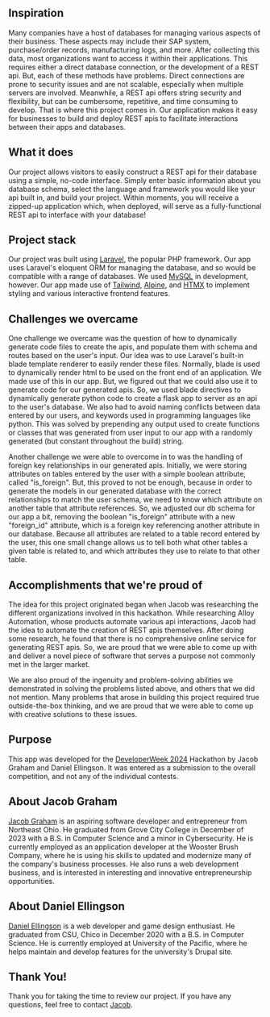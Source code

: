 ## Inspiration
Many companies have a host of databases for managing various aspects of their business.  These aspects may include their SAP system, purchase/order records, manufacturing logs, and more.  After collecting this data, most organizations want to access it within their applications.  This requires either a direct database connection, or the development of a REST api.  But, each of these methods have problems.  Direct connections are prone to security issues and are not scalable, especially when multiple servers are involved.  Meanwhile, a REST api offers string security and flexibility, but can be cumbersome, repetitive, and time consuming to develop.  That is where this project comes in.  Our application makes it easy for businesses to build and deploy REST apis to facilitate interactions between their apps and databases.

## What it does
Our project allows visitors to easily construct a REST api for their database using a simple, no-code interface.  Simply enter basic information about you database schema, select the language and framework you would like your api built in, and build your project.  Within moments, you will receive a zipped-up application which, when deployed, will serve as a fully-functional REST api to interface with your database!

## Project stack
Our project was built using [Laravel](https://laravel.com), the popular PHP framework.  Our app uses Laravel's eloquent ORM for managing the database, and so would be compatible with a range of databases.  We used [MySQL](https://www.mysql.com) in development, however.  Our app made use of [Tailwind](https://tailwindcss.com), [Alpine](https://alpinejs.dev), and [HTMX](https://htmx.org) to implement styling and various interactive frontend features.

## Challenges we overcame
One challenge we overcame was the question of how to dynamically generate code files to create the apis, and populate them with schema and routes based on the user's input.  Our idea was to use Laravel's built-in blade template renderer to easily render these files.  Normally, blade is used to dynamically render html to be used on the front end of an application.  We made use of this in our app.  But, we figured out that we could also use it to generate code for our generated apis.  So, we used blade directives to dynamically generate python code to create a flask app to server as an api to the user's database.  We also had to avoid naming conflicts between data entered by our users, and keywords used in programming languages like python.  This was solved by prepending any output used to create functions or classes that was generated from user input to our app with a randomly generated (but constant throughout the build) string.

Another challenge we were able to overcome in to was the handling of foreign key relationships in our generated apis.  Initially, we were storing attributes on tables entered by the user with a simple boolean attribute, called "is_foreign".  But, this proved to not be enough, because in order to generate the models in our generated database with the correct relationships to match the user schema, we need to know which attribute on another table that attribute references.  So, we adjusted our db schema for our app a bit, removing the boolean "is_foreign" attribute with a new "foreign_id" attribute, which is a foreign key referencing another attribute in our database.  Because all attributes are related to a table record entered by the user, this one small change allows us to tell both what other tables a given table is related to, and which attributes they use to relate to that other table.  

## Accomplishments that we're proud of
The idea for this project originated began when Jacob was researching the different organizations involved in this hackathon.  While researching Alloy Automation, whose products automate various api interactions, Jacob had the idea to automate the creation of REST apis themselves.  After doing some research, he found that there is no comprehensive online service for generating REST apis.  So, we are proud that we were able to come up with and deliver a novel piece of software that serves a purpose not commonly met in the larger market.

We are also proud of the ingenuity and problem-solving abilities we demonstrated in solving the problems listed above, and others that we did not mention.  Many problems that arose in building this project required true outside-the-box thinking, and we are proud that we were able to come up with creative solutions to these issues.

## Purpose

This app was developed for the [DeveloperWeek 2024](https://developerweek-2024-hackathon.devpost.com) Hackathon by Jacob Graham and Daniel Ellingson.  It was entered as a submission to the overall competition, and not any of the individual contests.

## About Jacob Graham

[Jacob Graham](https://jacob-t-graham.com) is an aspiring software developer and entrepreneur from Northeast Ohio.  He graduated from Grove City College in 
December of 2023 with a B.S. in Computer Science and a minor in Cybersecurity.  He is currently employed as an application developer at the Wooster Brush Company, where he is using his skills to updated and modernize many of the company's business processes.  He also runs a web development business, and is interested in interesting and innovative entrepreneurship opportunities.

## About Daniel Ellingson

[Daniel Ellingson](https://danielellingson.eiseldel.net/) is a web developer and game design enthusiast. He graduated from CSU, Chico in December 2020 with a B.S. in Computer Science. He is currently employed at University of the Pacific, where he helps maintain and develop features for the university's Drupal site.

## Thank You!

Thank you for taking the time to review our project.  If you have any questions, feel free to contact [Jacob](https://jacob-t-graham.com/contact).
